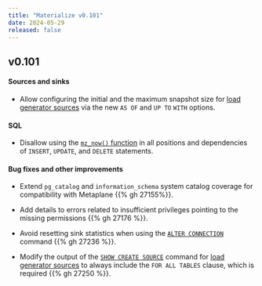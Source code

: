 ```yaml
---
title: "Materialize v0.101"
date: 2024-05-29
released: false
---
```


## v0.101

#### Sources and sinks

* Allow configuring the initial and the maximum snapshot size for [load generator sources](/sql/create-source/load-generator/)
  via the new `AS OF` and `UP TO` `WITH` options.

#### SQL

* Disallow using the [`mz_now()` function](/sql/functions/now_and_mz_now/) in
  all positions and dependencies of `INSERT`, `UPDATE`, and `DELETE`
  statements.

#### Bug fixes and other improvements

* Extend `pg_catalog` and `information_schema` system catalog coverage for
  compatibility with Metaplane {{% gh 27155%}}.

* Add details to errors related to insufficient privileges pointing to the
  missing permissions {{% gh 27176 %}}.

* Avoid resetting sink statistics when using the [`ALTER CONNECTION`](/sql/alter-connection/)
  command {{% gh 27236 %}}.

* Modify the output of the [`SHOW CREATE SOURCE`](/sql/show-create-source/)
  command for [load generator sources](/sql/create-source/load-generator/) to
  always include the `FOR ALL TABLES` clause, which is required {{% gh 27250 %}}.
